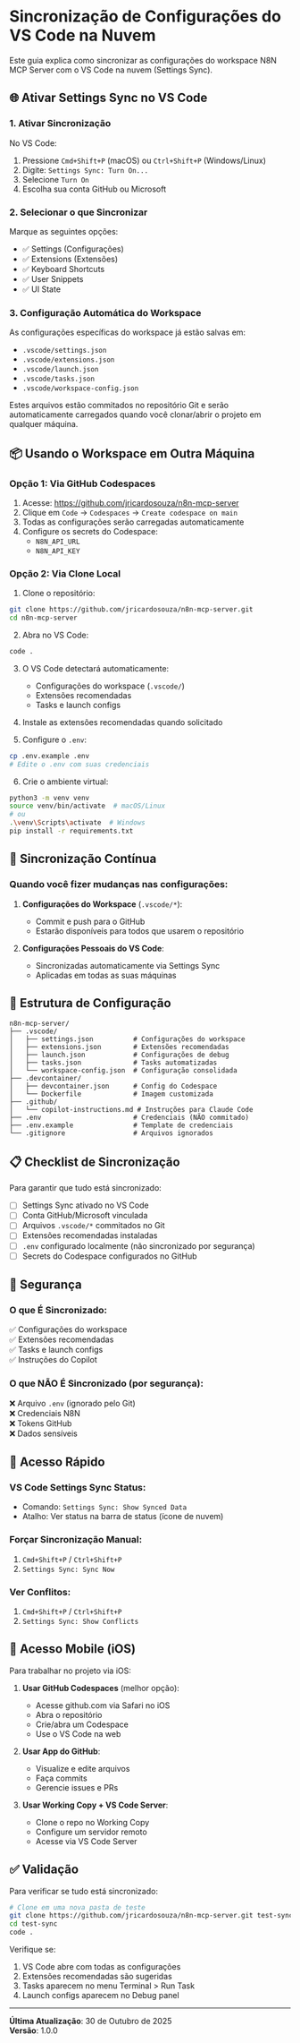 # Sincronização de Configurações do VS Code na Nuvem

Este guia explica como sincronizar as configurações do workspace N8N MCP Server com o VS Code na nuvem (Settings Sync).

## 🌐 Ativar Settings Sync no VS Code

### 1. Ativar Sincronização

No VS Code:
1. Pressione `Cmd+Shift+P` (macOS) ou `Ctrl+Shift+P` (Windows/Linux)
2. Digite: `Settings Sync: Turn On...`
3. Selecione `Turn On`
4. Escolha sua conta GitHub ou Microsoft

### 2. Selecionar o que Sincronizar

Marque as seguintes opções:
- ✅ Settings (Configurações)
- ✅ Extensions (Extensões)
- ✅ Keyboard Shortcuts
- ✅ User Snippets
- ✅ UI State

### 3. Configuração Automática do Workspace

As configurações específicas do workspace já estão salvas em:
- `.vscode/settings.json`
- `.vscode/extensions.json`
- `.vscode/launch.json`
- `.vscode/tasks.json`
- `.vscode/workspace-config.json`

Estes arquivos estão commitados no repositório Git e serão automaticamente carregados quando você clonar/abrir o projeto em qualquer máquina.

## 📦 Usando o Workspace em Outra Máquina

### Opção 1: Via GitHub Codespaces

1. Acesse: https://github.com/jricardosouza/n8n-mcp-server
2. Clique em `Code` → `Codespaces` → `Create codespace on main`
3. Todas as configurações serão carregadas automaticamente
4. Configure os secrets do Codespace:
   - `N8N_API_URL`
   - `N8N_API_KEY`

### Opção 2: Via Clone Local

1. Clone o repositório:
```bash
git clone https://github.com/jricardosouza/n8n-mcp-server.git
cd n8n-mcp-server
```

2. Abra no VS Code:
```bash
code .
```

3. O VS Code detectará automaticamente:
   - Configurações do workspace (`.vscode/`)
   - Extensões recomendadas
   - Tasks e launch configs

4. Instale as extensões recomendadas quando solicitado

5. Configure o `.env`:
```bash
cp .env.example .env
# Edite o .env com suas credenciais
```

6. Crie o ambiente virtual:
```bash
python3 -m venv venv
source venv/bin/activate  # macOS/Linux
# ou
.\venv\Scripts\activate  # Windows
pip install -r requirements.txt
```

## 🔄 Sincronização Contínua

### Quando você fizer mudanças nas configurações:

1. **Configurações do Workspace** (`.vscode/*`):
   - Commit e push para o GitHub
   - Estarão disponíveis para todos que usarem o repositório

2. **Configurações Pessoais do VS Code**:
   - Sincronizadas automaticamente via Settings Sync
   - Aplicadas em todas as suas máquinas

## 🎯 Estrutura de Configuração

```
n8n-mcp-server/
├── .vscode/
│   ├── settings.json          # Configurações do workspace
│   ├── extensions.json        # Extensões recomendadas
│   ├── launch.json            # Configurações de debug
│   ├── tasks.json             # Tasks automatizadas
│   └── workspace-config.json  # Configuração consolidada
├── .devcontainer/
│   ├── devcontainer.json      # Config do Codespace
│   └── Dockerfile             # Imagem customizada
├── .github/
│   └── copilot-instructions.md # Instruções para Claude Code
├── .env                       # Credenciais (NÃO commitado)
├── .env.example               # Template de credenciais
└── .gitignore                 # Arquivos ignorados
```

## 📋 Checklist de Sincronização

Para garantir que tudo está sincronizado:

- [ ] Settings Sync ativado no VS Code
- [ ] Conta GitHub/Microsoft vinculada
- [ ] Arquivos `.vscode/*` commitados no Git
- [ ] Extensões recomendadas instaladas
- [ ] `.env` configurado localmente (não sincronizado por segurança)
- [ ] Secrets do Codespace configurados no GitHub

## 🔐 Segurança

### O que É Sincronizado:
✅ Configurações do workspace  
✅ Extensões recomendadas  
✅ Tasks e launch configs  
✅ Instruções do Copilot  

### O que NÃO É Sincronizado (por segurança):
❌ Arquivo `.env` (ignorado pelo Git)  
❌ Credenciais N8N  
❌ Tokens GitHub  
❌ Dados sensíveis  

## 🚀 Acesso Rápido

### VS Code Settings Sync Status:
- Comando: `Settings Sync: Show Synced Data`
- Atalho: Ver status na barra de status (ícone de nuvem)

### Forçar Sincronização Manual:
1. `Cmd+Shift+P` / `Ctrl+Shift+P`
2. `Settings Sync: Sync Now`

### Ver Conflitos:
1. `Cmd+Shift+P` / `Ctrl+Shift+P`
2. `Settings Sync: Show Conflicts`

## 📱 Acesso Mobile (iOS)

Para trabalhar no projeto via iOS:

1. **Usar GitHub Codespaces** (melhor opção):
   - Acesse github.com via Safari no iOS
   - Abra o repositório
   - Crie/abra um Codespace
   - Use o VS Code na web

2. **Usar App do GitHub**:
   - Visualize e edite arquivos
   - Faça commits
   - Gerencie issues e PRs

3. **Usar Working Copy + VS Code Server**:
   - Clone o repo no Working Copy
   - Configure um servidor remoto
   - Acesse via VS Code Server

## ✅ Validação

Para verificar se tudo está sincronizado:

```bash
# Clone em uma nova pasta de teste
git clone https://github.com/jricardosouza/n8n-mcp-server.git test-sync
cd test-sync
code .
```

Verifique se:
1. VS Code abre com todas as configurações
2. Extensões recomendadas são sugeridas
3. Tasks aparecem no menu Terminal > Run Task
4. Launch configs aparecem no Debug panel

---

**Última Atualização**: 30 de Outubro de 2025  
**Versão**: 1.0.0
